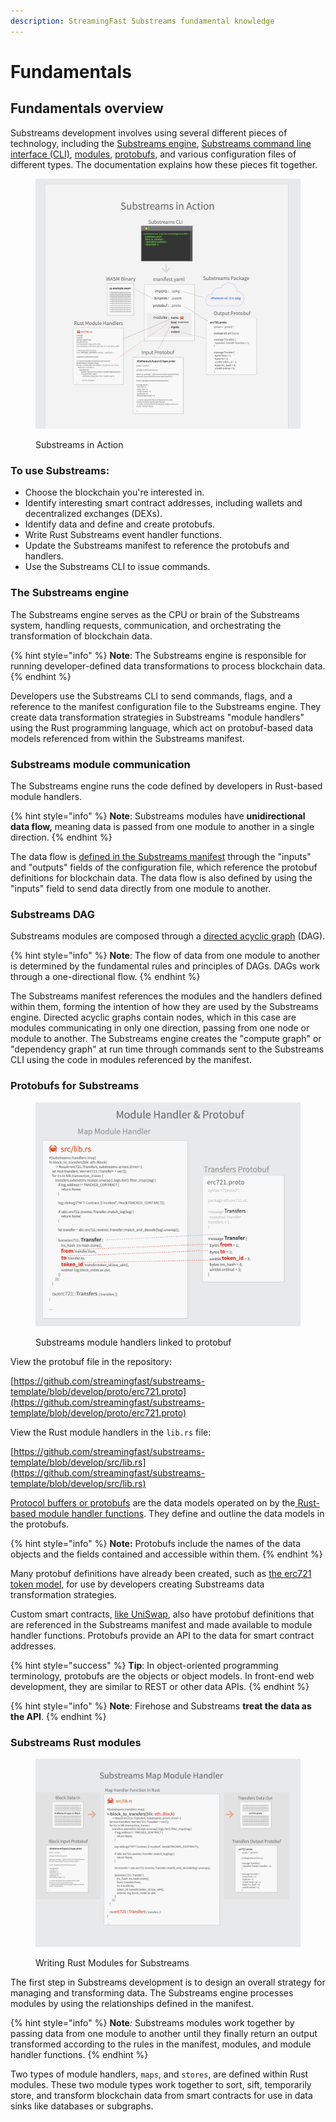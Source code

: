```yaml
---
description: StreamingFast Substreams fundamental knowledge
---
```


# Fundamentals

## Fundamentals overview

Substreams development involves using several different pieces of technology, including the [Substreams engine](fundamentals.md#the-substreams-engine), [Substreams command line interface (CLI)](../reference-and-specs/command-line-interface.md), [modules](modules.md), [protobufs](../developers-guide/creating-protobuf-schemas.md), and various configuration files of different types. The documentation explains how these pieces fit together.

<figure><img src="../.gitbook/assets/Screen Shot 2022-10-11 at 3.00.58 PM.png" alt=""><figcaption><p>Substreams in Action</p></figcaption></figure>

### To use Substreams:

* Choose the blockchain you're interested in.
* Identify interesting smart contract addresses, including wallets and decentralized exchanges (DEXs).
* Identify data and define and create protobufs.
* Write Rust Substreams event handler functions.
* Update the Substreams manifest to reference the protobufs and handlers.
* Use the Substreams CLI to issue commands.

### **The Substreams engine**

The Substreams engine serves as the CPU or brain of the Substreams system, handling requests, communication, and orchestrating the transformation of blockchain data.

{% hint style="info" %}
**Note**: The Substreams engine is responsible for running developer-defined data transformations to process blockchain data.
{% endhint %}

Developers use the Substreams CLI to send commands, flags, and a reference to the manifest configuration file to the Substreams engine. They create data transformation strategies in Substreams "module handlers" using the Rust programming language, which act on protobuf-based data models referenced from within the Substreams manifest.&#x20;

### **Substreams module communication**

The Substreams engine runs the code defined by developers in Rust-based module handlers.

{% hint style="info" %}
**Note**: Substreams modules have **unidirectional data flow,** meaning data is passed from one module to another in a single direction.
{% endhint %}

The data flow is [defined in the Substreams manifest](../reference-and-specs/manifests.md) through the "inputs" and "outputs" fields of the configuration file, which reference the protobuf definitions for blockchain data. The data flow is also defined by using the "inputs" field to send data directly from one module to another.

### **Substreams DAG**

Substreams modules are composed through a [directed acyclic graph](https://en.wikipedia.org/wiki/Directed\_acyclic\_graph) (DAG).&#x20;

{% hint style="info" %}
**Note**: The flow of data from one module to another is determined by the fundamental rules and principles of DAGs. DAGs work through a one-directional flow.
{% endhint %}

The Substreams manifest references the modules and the handlers defined within them, forming the intention of how they are used by the Substreams engine. Directed acyclic graphs contain nodes, which in this case are modules communicating in only one direction, passing from one node or module to another. The Substreams engine creates the "compute graph" or "dependency graph" at run time through commands sent to the Substreams CLI using the code in modules referenced by the manifest.

### **Protobufs for Substreams**

<figure><img src="../.gitbook/assets/Screen Shot 2022-10-25 at 1.44.19 PM.png" alt=""><figcaption><p>Substreams module handlers linked to protobuf</p></figcaption></figure>

View the protobuf file in the repository:

[https://github.com/streamingfast/substreams-template/blob/develop/proto/erc721.proto](https://github.com/streamingfast/substreams-template/blob/develop/proto/erc721.proto)

View the Rust module handlers in the `lib.rs` file:

[https://github.com/streamingfast/substreams-template/blob/develop/src/lib.rs](https://github.com/streamingfast/substreams-template/blob/develop/src/lib.rs)

[Protocol buffers or protobufs](https://developers.google.com/protocol-buffers) are the data models operated on by the[ Rust-based module handler functions](../developers-guide/modules/writing-module-handlers.md). They define and outline the data models in the protobufs.

{% hint style="info" %}
**Note:** Protobufs include the names of the data objects and the fields contained and accessible within them.
{% endhint %}

Many protobuf definitions have already been created, such as [the erc721 token model](https://github.com/streamingfast/substreams-template/blob/develop/proto/erc721.proto), for use by developers creating Substreams data transformation strategies.&#x20;

Custom smart contracts, [like UniSwap](https://github.com/streamingfast/substreams-playground/blob/master/modules/uniswap/proto/modules.proto), also have protobuf definitions that are referenced in the Substreams manifest and made available to module handler functions. Protobufs provide an API to the data for smart contract addresses.

{% hint style="success" %}
**Tip**: In object-oriented programming terminology, protobufs are the objects or object models. In front-end web development, they are similar to REST or other data APIs.
{% endhint %}

{% hint style="info" %}
**Note**: Firehose and Substreams **treat the data as the API**.
{% endhint %}

### **Substreams Rust modules**

<figure><img src="../.gitbook/assets/Screen Shot 2022-10-11 at 2.48.46 PM.png" alt=""><figcaption><p>Writing Rust Modules for Substreams</p></figcaption></figure>

The first step in Substreams development is to design an overall strategy for managing and transforming data. The Substreams engine processes modules by using the relationships defined in the manifest.

{% hint style="info" %}
**Note**_:_ Substreams modules work together by passing data from one module to another until they finally return an output transformed according to the rules in the manifest, modules, and module handler functions.
{% endhint %}

Two types of module handlers, `maps`, and `stores`, are defined within Rust modules. These two module types work together to sort, sift, temporarily store, and transform blockchain data from smart contracts for use in data sinks like databases or subgraphs.&#x20;

